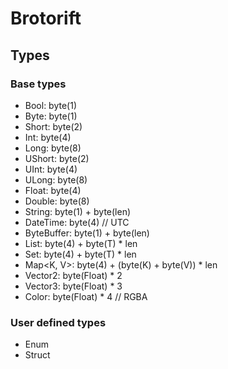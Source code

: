 # Brotorift

## Types

### Base types

* Bool: byte(1)
* Byte: byte(1)
* Short: byte(2)
* Int: byte(4)
* Long: byte(8)
* UShort: byte(2)
* UInt: byte(4)
* ULong: byte(8)
* Float: byte(4)
* Double: byte(8)
* String: byte(1) + byte(len)
* DateTime: byte(4) // UTC
* ByteBuffer: byte(1) + byte(len)
* List<T>: byte(4) + byte(T) * len
* Set<T>: byte(4) + byte(T) * len
* Map<K, V>: byte(4) + (byte(K) + byte(V)) * len
* Vector2: byte(Float) * 2
* Vector3: byte(Float) * 3
* Color: byte(Float) * 4 // RGBA

### User defined types

* Enum
* Struct